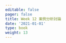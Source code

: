 ```yaml
---
editable: false
pager: false
title: Week 12 案例分析討論
date: '2021-01-01'
type: book
weight: 13
---
```

